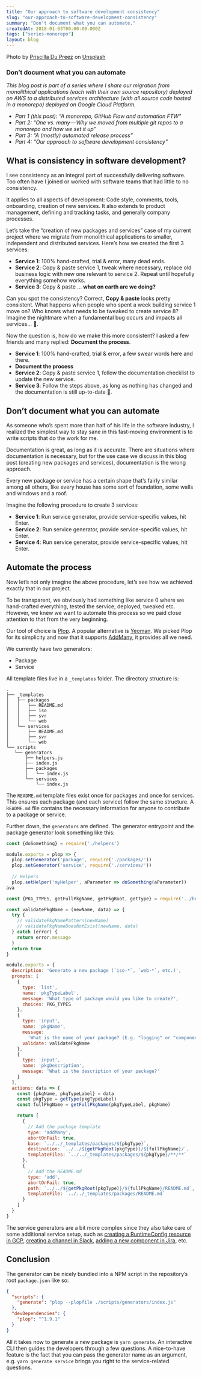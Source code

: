 ```yaml
---
title: "Our approach to software development consistency"
slug: "our-approach-to-software-development-consistency"
summary: "Don't document what you can automate."
createdAt: 2018-01-03T00:00:00.000Z
tags: ["series-monorepo"]
layout: blog
---
```


Photo by [Priscilla Du Preez](https://unsplash.com/@priscilladupreez?utm_source=unsplash&utm_medium=referral&utm_content=creditCopyText) on [Unsplash](https://unsplash.com/s/photos/solid?utm_source=unsplash&utm_medium=referral&utm_content=creditCopyText)

### Don’t document what you can automate

_This blog post is part of a series where I share our migration from monolithical applications (each with their own source repository) deployed on AWS to a distributed services architecture (with all source code hosted in a monorepo) deployed on Google Cloud Platform._

* _Part 1 (this post): “A monorepo, GitHub Flow and automation FTW”_
* _Part 2: “One vs. many — Why we moved from multiple git repos to a monorepo and how we set it up”_
* _Part 3: “A (mostly) automated release process”_
* _Part 4: “Our approach to software development consistency”_

## What is consistency in software development?

I see consistency as an integral part of successfully delivering software. Too often have I joined or worked with software teams that had little to no consistency.

It applies to all aspects of development: Code style, comments, tools, onboarding, creation of new services. It also extends to product management, defining and tracking tasks, and generally company processes.

Let’s take the “creation of new packages and services” case of my current project where we migrate from monolithical applications to smaller, independent and distributed services. Here’s how we created the first 3 services:

* **Service 1**: 100% hand-crafted, trial & error, many dead ends.
* **Service 2**: Copy & paste service 1, tweak where necessary, replace old business logic with new one relevant to service 2. Repeat until hopefully everything somehow works.
* **Service 3**: Copy & paste … __what on earth are we doing?__

Can you spot the consistency? Correct, __Copy & paste__ looks pretty consistent. What happens when people who spent a week building service 1 move on? Who knows what needs to be tweaked to create service 8? Imagine the nightmare when a fundamental bug occurs and impacts all services… 👻.

Now the question is, how do we make this more consistent? I asked a few friends and many replied: ****Document the process****.

* **Service 1**: 100% hand-crafted, trial & error, a few swear words here and there.
* **__Document the process__**
* **Service 2**: Copy & paste service 1, follow the documentation checklist to update the new service.
* **Service 3**: Follow the steps above, as long as nothing has changed and the documentation is still up-to-date 🤞.

## Don’t document what you can automate

As someone who’s spent more than half of his life in the software industry, I realized the simplest way to stay sane in this fast-moving environment is to write scripts that do the work for me.

Documentation is great, as long as it is accurate. There are situations where documentation is necessary, but for the use case we discuss in this blog post (creating new packages and services), documentation is the wrong approach.

Every new package or service has a certain shape that’s fairly similar among all others, like every house has some sort of foundation, some walls and windows and a roof.

Imagine the following procedure to create 3 services:

* **Service 1**: Run service generator, provide service-specific values, hit Enter.
* **Service 2**: Run service generator, provide service-specific values, hit Enter.
* **Service 4**: Run service generator, provide service-specific values, hit Enter.

## Automate the process

Now let’s not only imagine the above procedure, let’s see how we achieved exactly that in our project.

To be transparent, we obviously had something like service 0 where we hand-crafted everything, tested the service, deployed, tweaked etc. However, we knew we want to automate this process so we paid close attention to that from the very beginning.

Our tool of choice is [Plop](https://plopjs.com/). A popular alternative is [Yeoman](http://yeoman.io/). We picked Plop for its simplicity and now that it supports [AddMany](https://plopjs.com/documentation/#addmany), it provides all we need.

We currently have two generators:

* Package
* Service

All template files live in a `_templates` folder. The directory structure is:

```
.
├── _templates
│   ├── packages
│   │   ├── README.md
│   │   ├── iso
│   │   ├── svr
│   │   └── web
│   └── services
│       ├── README.md
│       ├── svr
│       └── web
└── scripts
   └── generators
       ├── helpers.js
       ├── index.js
       ├── packages
       │   └── index.js
       └── services
           └── index.js
```

The `README.md` template files exist once for packages and once for services. This ensures each package (and each service) follow the same structure. A `README.md` file contains the necessary information for anyone to contribute to a package or service.

Further down, the `generators` are defined. The generator entrypoint and the package generator look something like this:

```javascript
const {doSomething} = require('./helpers')

module.exports = plop => {
  plop.setGenerator('package', require('./packages/'))
  plop.setGenerator('service', require('./services/'))
  
  // Helpers
  plop.setHelper('myHelper', aParameter => doSomething(aParameter))
ava
```

```javascript
const {PKG_TYPES, getFullPkgName, getPkgRoot, getType} = require('../helpers')

const validatePkgName = (newName, data) => {
  try {
    // validatePkgNamePattern(newName)
    // validatePkgNameDoesNotExist(newName, data)
  } catch (error) {
    return error.message
  }
  return true
}

module.exports = {
  description: 'Generate a new package (`iso-*`, `web-*`, etc.)',
  prompts: [
    {
      type: 'list',
      name: 'pkgTypeLabel',
      message: 'What type of package would you like to create?',
      choices: PKG_TYPES
    },
    {
      type: 'input',
      name: 'pkgName',
      message:
        'What is the name of your package? (E.g. "logging" or "components-buttons", etc.',
      validate: validatePkgName
    },
    {
      type: 'input',
      name: 'pkgDescription',
      message: 'What is the description of your package?'
    }
  ],
  actions: data => {
    const {pkgName, pkgTypeLabel} = data
    const pkgType = getType(pkgTypeLabel)
    const fullPkgName = getFullPkgName(pkgTypeLabel, pkgName)

    return [
      {
        // Add the package template
        type: 'addMany',
        abortOnFail: true,
        base: `../../_templates/packages/${pkgType}`,
        destination: `../../${getPkgRoot(pkgType)}/${fullPkgName}/`,
        templateFiles: `../../_templates/packages/${pkgType}/**/**`
      },
      {
        // Add the README.md
        type: 'add',
        abortOnFail: true,
        path: `../../${getPkgRoot(pkgType)}/${fullPkgName}/README.md`,
        templateFile: `../../_templates/packages/README.md`
      }
    ]
  }
}
```

The service generators are a bit more complex since they also take care of some additional service setup, such as [creating a RuntimeConfig resource in GCP](https://cloud.google.com/deployment-manager/runtime-configurator/create-and-delete-runtimeconfig-resources#creating_a_config), [creating a channel in Slack](https://api.slack.com/methods/channels.create), [adding a new component in Jira](https://developer.atlassian.com/cloud/jira/platform/rest/#api-api-2-component-post), etc.

## Conclusion

The generator can be nicely bundled into a NPM script in the repository’s root `package.json` like so:

```json
{
  "scripts": {
    "generate": "plop --plopfile ./scripts/generators/index.js"
  },
  "devDependencies": {
    "plop": "^1.9.1"
  }
}
```

All it takes now to generate a new package is `yarn generate`. An interactive CLI then guides the developers through a few questions. A nice-to-have feature is the fact that you can pass the generator name as an argument, e.g. `yarn generate service` brings you right to the service-related questions.